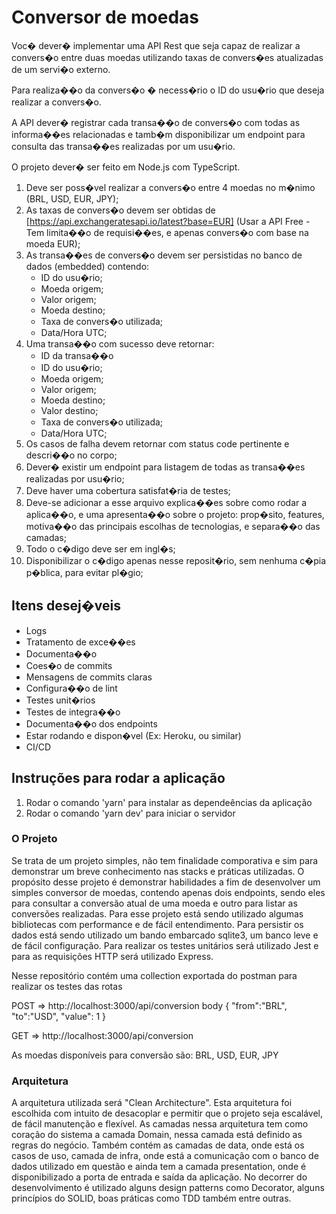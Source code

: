 # Conversor de moedas

Voc� dever� implementar uma API Rest que seja capaz de realizar a convers�o entre duas moedas
utilizando taxas de convers�es atualizadas de um servi�o externo.

Para realiza��o da convers�o � necess�rio o ID do usu�rio que deseja realizar a convers�o.

A API dever� registrar cada transa��o de convers�o com todas as informa��es relacionadas e tamb�m
disponibilizar um endpoint para consulta das transa��es realizadas por um usu�rio.

O projeto dever� ser feito em Node.js com TypeScript.

1. Deve ser poss�vel realizar a convers�o entre 4 moedas no m�nimo (BRL, USD, EUR, JPY);
1. As taxas de convers�o devem ser obtidas de [https://api.exchangeratesapi.io/latest?base=EUR]
   (Usar a API Free - Tem limita��o de requisi��es, e apenas convers�o com base na moeda EUR);
1. As transa��es de convers�o devem ser persistidas no banco de dados (embedded) contendo:
   - ID do usu�rio;
   - Moeda origem;
   - Valor origem;
   - Moeda destino;
   - Taxa de convers�o utilizada;
   - Data/Hora UTC;
1. Uma transa��o com sucesso deve retornar:
   - ID da transa��o
   - ID do usu�rio;
   - Moeda origem;
   - Valor origem;
   - Moeda destino;
   - Valor destino;
   - Taxa de convers�o utilizada;
   - Data/Hora UTC;
1. Os casos de falha devem retornar com status code pertinente e descri��o no corpo;
1. Dever� existir um endpoint para listagem de todas as transa��es realizadas por usu�rio;
1. Deve haver uma cobertura satisfat�ria de testes;
1. Deve-se adicionar a esse arquivo explica��es sobre como rodar a aplica��o, e uma apresenta��o sobre o
   projeto: prop�sito, features, motiva��o das principais escolhas de tecnologias, e separa��o das camadas;
1. Todo o c�digo deve ser em ingl�s;
1. Disponibilizar o c�digo apenas nesse reposit�rio, sem nenhuma c�pia p�blica, para evitar pl�gio;

## Itens desej�veis

- Logs
- Tratamento de exce��es
- Documenta��o
- Coes�o de commits
- Mensagens de commits claras
- Configura��o de lint
- Testes unit�rios
- Testes de integra��o
- Documenta��o dos endpoints
- Estar rodando e dispon�vel (Ex: Heroku, ou similar)
- CI/CD

## Instruções para rodar a aplicação

1. Rodar o comando 'yarn' para instalar as dependeências da aplicação
2. Rodar o comando 'yarn dev' para iniciar o servidor

### O Projeto

Se trata de um projeto simples, não tem finalidade comporativa e sim para demonstrar um breve conhecimento
nas stacks e práticas utilizadas. O propósito desse projeto é demonstrar habilidades a fim de desenvolver
um simples conversor de moedas, contendo apenas dois endpoints, sendo eles para consultar a conversão
atual de uma moeda e outro para listar as conversões realizadas.
Para esse projeto está sendo utilizado algumas bibliotecas com performance e de fácil entendimento. Para persistir os
dados está sendo utilizado um bando embarcado sqlite3, um banco leve e de fácil configuração. Para realizar os testes unitários
será utilizado Jest e para as requisições HTTP será utilizado Express.

Nesse repositório contém uma collection exportada do postman para realizar os testes das rotas

POST => http://localhost:3000/api/conversion
body {
"from":"BRL",
"to":"USD",
"value": 1
}

GET => http://localhost:3000/api/conversion

As moedas disponíveis para conversão são: BRL, USD, EUR, JPY

### Arquitetura

A arquitetura utilizada será "Clean Architecture". Esta arquitetura foi escolhida com intuito de desacoplar e permitir que
o projeto seja escalável, de fácil manutenção e flexível. As camadas nessa arquitetura tem como coração do sistema a camada
Domain, nessa camada está definido as regras do negócio. Também contém as camadas de data, onde está os casos de uso, camada de infra,
onde está a comunicação com o banco de dados utilizado em questão e ainda tem a camada presentation, onde é disponibilizado a porta de entrada
e saída da aplicação. No decorrer do desenvolvimento é utilizado alguns design patterns como Decorator, alguns princípios do SOLID, boas práticas como TDD também entre outras.
